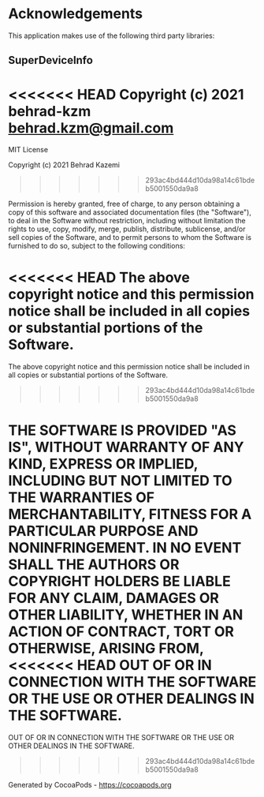 # Acknowledgements
This application makes use of the following third party libraries:

## SuperDeviceInfo

<<<<<<< HEAD
Copyright (c) 2021 behrad-kzm <behrad.kzm@gmail.com>
=======
MIT License

Copyright (c) 2021 Behrad Kazemi
>>>>>>> 293ac4bd444d10da98a14c61bdeb5001550da9a8

Permission is hereby granted, free of charge, to any person obtaining a copy
of this software and associated documentation files (the "Software"), to deal
in the Software without restriction, including without limitation the rights
to use, copy, modify, merge, publish, distribute, sublicense, and/or sell
copies of the Software, and to permit persons to whom the Software is
furnished to do so, subject to the following conditions:

<<<<<<< HEAD
The above copyright notice and this permission notice shall be included in
all copies or substantial portions of the Software.
=======
The above copyright notice and this permission notice shall be included in all
copies or substantial portions of the Software.
>>>>>>> 293ac4bd444d10da98a14c61bdeb5001550da9a8

THE SOFTWARE IS PROVIDED "AS IS", WITHOUT WARRANTY OF ANY KIND, EXPRESS OR
IMPLIED, INCLUDING BUT NOT LIMITED TO THE WARRANTIES OF MERCHANTABILITY,
FITNESS FOR A PARTICULAR PURPOSE AND NONINFRINGEMENT. IN NO EVENT SHALL THE
AUTHORS OR COPYRIGHT HOLDERS BE LIABLE FOR ANY CLAIM, DAMAGES OR OTHER
LIABILITY, WHETHER IN AN ACTION OF CONTRACT, TORT OR OTHERWISE, ARISING FROM,
<<<<<<< HEAD
OUT OF OR IN CONNECTION WITH THE SOFTWARE OR THE USE OR OTHER DEALINGS IN
THE SOFTWARE.
=======
OUT OF OR IN CONNECTION WITH THE SOFTWARE OR THE USE OR OTHER DEALINGS IN THE
SOFTWARE.
>>>>>>> 293ac4bd444d10da98a14c61bdeb5001550da9a8

Generated by CocoaPods - https://cocoapods.org
